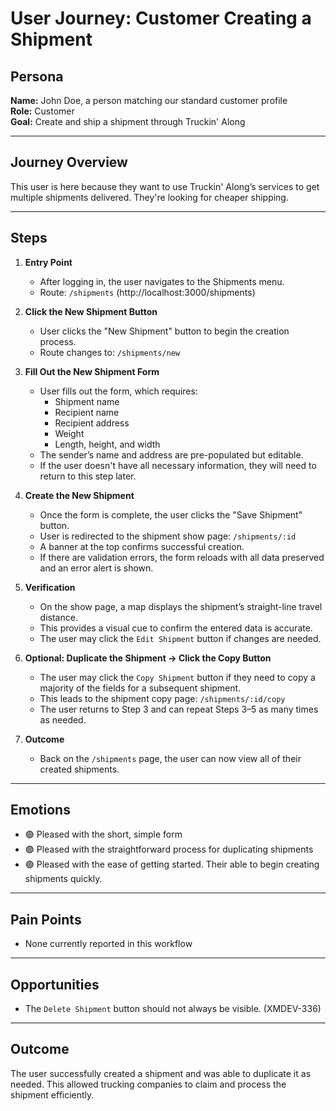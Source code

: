 # User Journey: Customer Creating a Shipment

## Persona

**Name:** John Doe, a person matching our standard customer profile  
**Role:** Customer  
**Goal:** Create and ship a shipment through Truckin' Along

---

## Journey Overview

This user is here because they want to use Truckin' Along’s services to get multiple shipments delivered. They're looking for cheaper shipping.

---

## Steps

1. **Entry Point**

   - After logging in, the user navigates to the Shipments menu.
   - Route: `/shipments` (http://localhost:3000/shipments)

2. **Click the New Shipment Button**

   - User clicks the "New Shipment" button to begin the creation process.
   - Route changes to: `/shipments/new`

3. **Fill Out the New Shipment Form**

   - User fills out the form, which requires:
     - Shipment name
     - Recipient name
     - Recipient address
     - Weight
     - Length, height, and width
   - The sender’s name and address are pre-populated but editable.
   - If the user doesn't have all necessary information, they will need to return to this step later.

4. **Create the New Shipment**

   - Once the form is complete, the user clicks the "Save Shipment" button.
   - User is redirected to the shipment show page: `/shipments/:id`
   - A banner at the top confirms successful creation.
   - If there are validation errors, the form reloads with all data preserved and an error alert is shown.

5. **Verification**

   - On the show page, a map displays the shipment’s straight-line travel distance.
   - This provides a visual cue to confirm the entered data is accurate.
   - The user may click the `Edit Shipment` button if changes are needed.

6. **Optional: Duplicate the Shipment → Click the Copy Button**

   - The user may click the `Copy Shipment` button if they need to copy a majority of the fields for a subsequent shipment.
   - This leads to the shipment copy page: `/shipments/:id/copy`
   - The user returns to Step 3 and can repeat Steps 3–5 as many times as needed.

7. **Outcome**

   - Back on the `/shipments` page, the user can now view all of their created shipments.

---

## Emotions

- 🟢 Pleased with the short, simple form
- 🟢 Pleased with the straightforward process for duplicating shipments
- 🟢 Pleased with the ease of getting started. Their able to begin creating shipments quickly.

---

## Pain Points

- None currently reported in this workflow

---

## Opportunities

- The `Delete Shipment` button should not always be visible. (XMDEV-336)

---

## Outcome

The user successfully created a shipment and was able to duplicate it as needed. This allowed trucking companies to claim and process the shipment efficiently.
